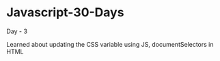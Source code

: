 # Javascript-30-Days


Day - 3

Learned about updating the CSS variable using JS, documentSelectors in HTML